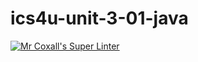 # ics4u-unit-3-01-java
[![Mr Coxall's Super Linter](https://github.com/sydneykuhn/ics4u-unit-3-01-java/workflows/Mr%20Coxall's%20Super%20Linter/badge.svg)](https://github.com/sydneykuhn/ics4u-unit-3-01-java/actions/)
